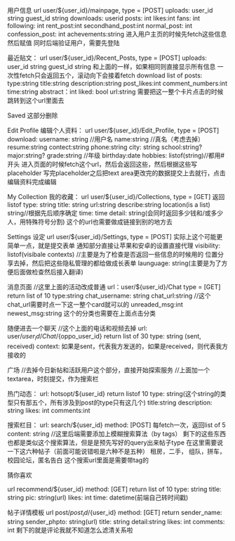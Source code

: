 用户信息
url user/${user_id}/mainpage, type = [POST]
uploads:
user_id string
guest_id string
downloads:
userid
posts: int
likes:int
fans: int
following: int
rent_post:int
secondhand_post:int
normal_post: int
confession_post: int
achevements:string
进入用户主页的时候先fetch这些信息然后赋值
同时后端验证用户，需要先登陆


最近贴文：
url user/${user_id}/Recent_Posts, type = [POST]
uploads:
user_id string
guest_id string
和上面的一样，如果相同则直接显示所有信息
一次性fetch只会返回五个，滚动向下会接着fetch
download 
list of posts:
type:string
title:string
description:string
post_likes:int
comment_numbers:int
time:string
abstract：int
liked: bool
url:string
需要把这一整个卡片点击的时候跳转到这个url里面去

Saved
这部分删除

Edit Profile
编辑个人资料：
url user/${user_id}/Edit_Profile, type = [POST]
download:
username: string //用户名
name:string //真名（考虑去掉）
resume:string
contect:string
phone:string
city: string
school:string?
major:string?
grade:string //年级
birthday:date
hobbies: listof(string)//都用#开头
进入页面的时候fetch这个url，然后会返回这些，然后根据这些写placeholder
写完placeholder之后把text area更改完的数据提交上去就行，点击编辑资料完成编辑

My Collection
我的收藏：
url user/${user_id}/Collections, type = [GET]
返回listof
type: string
title: string
url:string
describe:string
location(is a list) string//根据先后顺序确定
time: time
detail: string(会同时返回多少钱和/或多少人，用特殊符号分割)
这个的url也需要做成链接到别的地方去

Settings
设定
url user/${user_id}/Settings, type = [POST]
实际上这个可能更简单一点，就是提交表单
通知部分直接让苹果和安卓的设置直接代理
visibility: listof(visibale contexts) //主要是为了检查是否返回一些信息的时候用的
位置分享去掉，然后把这些隐私管理的都给做成长表单
launguage: string(主要是为了方便后面做检查然后接入翻译)

消息页面
//这里上面的活动改成普通
url：user/${user_id}/Chat type = [GET]
return list of 10
type:string
chat_username: string
chat_url:string
//这个chat_url需要时点一下这一整个card就可以的
unreaded_msg:int
newest_msg:string
这个的分类也需要在上面点击分类

随便进去一个聊天
//这个上面的电话和视频去掉
url: user/${user_id}/Chat/${oppo_user_id}
return list of 30
type: string (sent, received)
context:
如果是sent，代表我方发送的，如果是received，则代表我方接收的


广场
//去掉今日新帖和活跃用户这个部分，直接开始探索服务
//上面加一个textarea，时刻提交，作为搜索栏

热门动态：
url: hotsopt/${user_id}
return listof 10
type: string(这个string的类型只有那五个，所有涉及到post的type只有这几个)
title:string
description: string
likes: int
comments:int

搜索栏目：
url: search/${user_id} method: [POST]
每fetch一次，返回list of 5
content: string
//这里后端需要添加上模糊搜索算法（by tags）
剩下的这些东西也都是类似这个搜索算法，但是是预先写好的query出来帖子type
在这里需要说一下这六种帖子（前面可能说错啦是六种不是五种）
租房，二手， 组队，拼车，校园论坛，匿名告白
这个搜索url里面是需要带tag的

猜你喜欢

url recommend/${user_id} method: [GET]
return list of 10
type: string
title: string
pic: string(url)
likes: int
time: datetime(前端自己转时间戳)


帖子详情模板
url post/${post_id}/${user_id} method: [GET]
return
sender_name: string
sender_phpto: string(url)
title: string
detail:string
likes: int
comments: int
剩下的就是评论我就不知道怎么滤清关系啦







